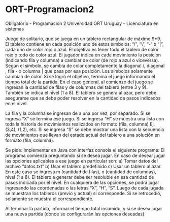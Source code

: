# ORT-Programacion2
Obligatorio - Programacion 2 
Universidad ORT Uruguay - Licenciatura en sistemas
 
Juego de solitario, que se juega en un tablero rectangular de máximo 9*9. El tablero contiene
en cada posición uno de estos símbolos: “/”, “\”, “-“ o “|”, cada uno de color rojo o azul. El objetivo es tener todo el tablero
de color rojo o todo de color azul. El jugador indica en cada movimiento la posición (indicando fila y columna) a cambiar
de color (de rojo a azul o viceversa). Según el símbolo, se cambia de color completamente la diagonal /, diagonal \, fila - o
columna | que pasa por esa posición. Los símbolos solamente cambian de color. Si se logró el objetivo, termina el juego
informando el tiempo total de la partida.
En el caso general, al comienzo del juego se ingresan la cantidad de filas y de columnas del tablero (entre 3 y 9). También
se indica el nivel (1 a 8). El tablero se genera al azar, pero debe asegurarse que se debe poder resolver en la cantidad de
pasos indicados en el nivel.

La fila y la columna se ingresan de a una por vez, por separado.
Si se ingresa “X” se termina ese juego.
Si se ingresa “H” se muestra una lista con toda la historia de movimientos realizados en formato (fila, columna) Ej. (3,4),
(1,2), etc.
Si se ingresa “S” se debe mostrar una lista con la secuencia de movimientos que llevan del estado actual del tablero a una
solución en formato (fila, columna).

Se pide:
Implementar en Java con interfaz consola el siguiente programa:
El programa comienza preguntando si se desea jugar. En caso de desear jugar las opciones aplicables a ese juego en
particular son:
a) Tomar datos del archivo “datos.txt”
b) Usar el tablero predefinido
c) Usar un tablero al azar. En este caso se ingresa m (cantidad de filas), n (cantidad de columnas), nivel (1 a 8). El
tablero a generar debe ser resoluble en esa cantidad de pasos indicada por el nivel.
En cualquiera de las opciones, se podrá jugar ingresando las coordenadas o las letras “X”, “H”, “S”. Luego de cada jugada
se muestran los tableros (previo y actual) si corresponde. Si se retrocedió, solamente se muestra el correspondiente.

Al terminar la partida, informar el tiempo total insumido, y si se desea jugar una nueva partida (donde se configurarán las
opciones deseadas).
